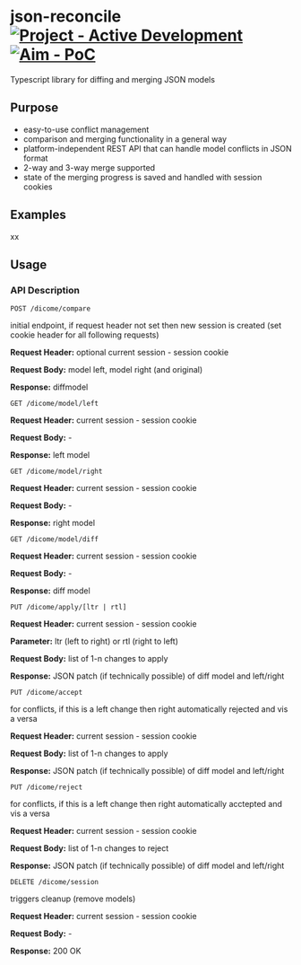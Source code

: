 # json-reconcile [![Project - Active Development](https://img.shields.io/badge/Project-Active-2ea44f)](https://github.com/eclipsesource/.github/blob/main/repository-classification.md) [![Aim - PoC](https://img.shields.io/badge/Aim-PoC-a45b2e)](https://github.com/eclipsesource/.github/blob/main/repository-classification.md)
Typescript library for diffing and merging JSON models


## Purpose
- easy-to-use conflict management
- comparison and merging functionality in a general way
- platform-independent REST API that can handle model conflicts in JSON format
- 2-way and 3-way merge supported
- state of the merging progress is saved and handled with session cookies

## Examples

xx

## Usage

### API Description

```
POST /dicome/compare
```
initial endpoint, if request header not set then new session is created (set cookie header for all following requests)

**Request Header:** optional current session - session cookie

**Request Body:** model left, model right (and original)

**Response:** diffmodel

```
GET /dicome/model/left
```
**Request Header:** current session - session cookie

**Request Body:** -

**Response:** left model

```
GET /dicome/model/right
```
**Request Header:** current session - session cookie

**Request Body:** -

**Response:** right model

```
GET /dicome/model/diff
```
**Request Header:** current session - session cookie

**Request Body:** -

**Response:** diff model

```
PUT /dicome/apply/[ltr | rtl]
```
**Request Header:** current session - session cookie

**Parameter:** ltr (left to right) or rtl (right to left)

**Request Body:** list of 1-n changes to apply

**Response:** JSON patch (if technically possible) of diff model and left/right

```
PUT /dicome/accept
```
for conflicts, if this is a left change then right automatically rejected and vis a versa

**Request Header:** current session - session cookie

**Request Body:** list of 1-n changes to apply

**Response:** JSON patch (if technically possible) of diff model and left/right

```
PUT /dicome/reject
```
for conflicts, if this is a left change then right automatically acctepted and vis a versa

**Request Header:** current session - session cookie

**Request Body:** list of 1-n changes to reject

**Response:** JSON patch (if technically possible) of diff model and left/right

```
DELETE /dicome/session
```
triggers cleanup (remove models)

**Request Header:** current session - session cookie

**Request Body:** -

**Response:** 200 OK
